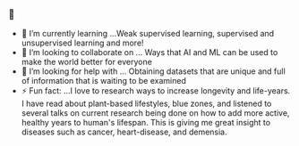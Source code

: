 ### 👋


- 🌱 I’m currently learning ...Weak supervised learning, supervised and unsupervised learning and more!
- 👯 I’m looking to collaborate on ... Ways that AI and ML can be used to make the world better for everyone
- 🤔 I’m looking for help with ... Obtaining datasets that are unique and full of information that is waiting to be examined
- ⚡ Fun fact: ...I love to research ways to increase longevity and life-years. I have read about plant-based lifestyles, blue zones, and listened to several talks on current research being done on how to add more active, healthy years to human's lifespan. This is giving me great insight to diseases such as cancer, heart-disease, and demensia.

